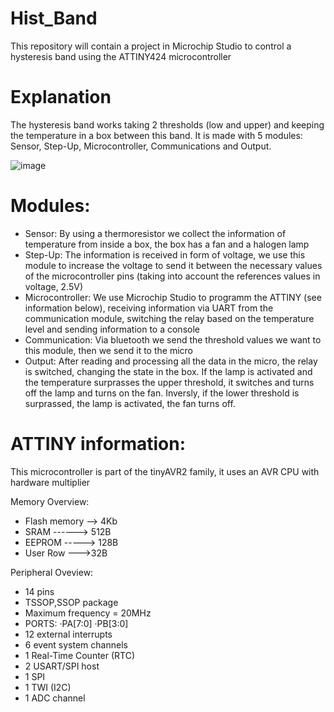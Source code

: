 # Hist_Band
This repository will contain a project in Microchip Studio to control a hysteresis band using the ATTINY424 microcontroller 

# Explanation
The hysteresis band works taking 2 thresholds (low and upper) and keeping the temperature in a box between this band. It is
made with 5 modules: Sensor, Step-Up, Microcontroller, Communications and Output.

![image](https://github.com/user-attachments/assets/66091c55-ece7-474b-8195-b073e385dce6)

# Modules:
 - Sensor: By using a thermoresistor we collect the information of temperature from inside a box, the box has a fan and a halogen lamp
 - Step-Up: The information is received in form of voltage, we use this module to increase the voltage to send it between the necessary
   values of the microcontroller pins (taking into account the references values in voltage,  2.5V)
 - Microcontroller: We use Microchip Studio to programm the ATTINY (see information below), receiving information via UART from the
   communication module, switching the relay based on the temperature level and sending information to a console
 - Communication: Via bluetooth we send the threshold values we want to this module, then we send it to the micro
 - Output: After reading and processing all the data in the micro, the relay is switched, changing the state in the box. If the lamp is
   activated and the temperature surprasses the upper threshold, it switches and turns off the lamp and turns on the fan. Inversly, if
   the lower threshold is surprassed, the lamp is activated, the fan turns off.

# ATTINY information:
This microcontroller is part of the tinyAVR2 family, it uses an AVR CPU with hardware multiplier

Memory Overview:
  - Flash memory --> 4Kb
  - SRAM     ------> 512B
  - EEPROM    -----> 128B
  - User Row    --->32B

Peripheral Oveview:
  - 14 pins
  - TSSOP,SSOP package
  - Maximum frequency = 20MHz
  - PORTS: ·PA[7:0]
           ·PB[3:0]
  - 12 external interrupts
  - 6 event system channels
  - 1 Real-Time Counter (RTC)
  - 2 USART/SPI host
  - 1 SPI
  - 1 TWI (I2C)
  - 1 ADC channel
